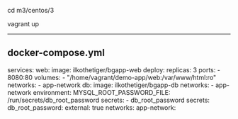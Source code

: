 cd m3/centos/3

vagrant up

---
docker-compose.yml
---
services:
    web:
        image: ilkothetiger/bgapp-web
        deploy:
            replicas: 3
        ports:
            - 8080:80
        volumes:
            - "/home/vagrant/demo-app/web:/var/www/html:ro"
        networks:
            - app-network
    db:
        image: ilkothetiger/bgapp-db
        networks:
            - app-network
        environment:
            MYSQL_ROOT_PASSWORD_FILE: /run/secrets/db_root_password
        secrets:
            - db_root_password
secrets:
    db_root_password:
            external: true
networks:
    app-network:



